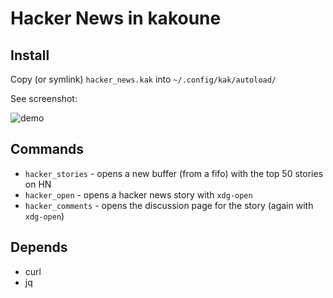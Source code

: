 # Hacker News in kakoune
## Install
Copy (or symlink) `hacker_news.kak` into `~/.config/kak/autoload/`

See screenshot:

![demo](img/screen.gif)

## Commands
* `hacker_stories` - opens a new buffer (from a fifo) with the top 50 stories on HN
* `hacker_open` - opens a hacker news story with `xdg-open`
* `hacker_comments` - opens the discussion page for the story (again with `xdg-open`)

## Depends
* curl
* jq
